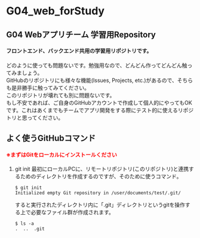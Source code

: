 # G04_web_forStudy

## G04 Webアプリチーム 学習用Repository
#### フロントエンド、バックエンド共用の学習用リポジトリです。  
どのように使っても問題ないです。勉強用なので、どんどん作ってどんどん触ってみましょう。  
GitHubのリポジトリにも様々な機能(Issues, Projects, etc.)があるので、そちらも是非勝手に触ってみてください。  
このリポジトリが壊れても別に問題ないです。  
もし不安であれば、ご自身のGitHubアカウントで作成して個人的にやってもOKです。これはあくまでもチームでアプリ開発をする際にテスト的に使えるリポジトリと思ってください。  

## よく使うGitHubコマンド
#### <span style="color: Red; ">※まずはGitをローカルにインストールください</span>

1.  git init
    最初にローカルPCに、リモートリポジトリ(このリポジトリ)と連携するためのディレクトリを作成するのですが、そのために使うコマンド。
    ```git:git init  
    $ git init
    Initialized empty Git repository in /user/documents/test/.git/
    ```
    すると実行されたディレクトリ内に「.git」ディレクトリというgitを操作する上で必要なファイル群が作成されます。
    ```git:
    $ ls -a
    .  ..  .git
    ```
    
